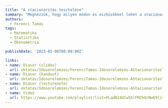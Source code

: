 ```yaml
---
title: "A stacionaritás tesztelése"
summary: "Megnézzük, hogy milyen módon és eszközökkel lehet a stacionaritást mintából tesztelni."
authors:
  - Ferenci Tamás
tags:
  - Matematika
  - Statisztika
  - Ökonometria

publishDate: '2023-05-06T00:00:00Z'

links:
- name: Diasor (slides)
  url: oktatas/Idosorelemzes/FerenciTamas-Idosorelemzes-AStacionaritasTesztelese-slides.pdf
- name: Diasor (handout)
  url: oktatas/Idosorelemzes/FerenciTamas-Idosorelemzes-AStacionaritasTesztelese-handout.pdf
- name: Diasor (lecturenote)
  url: oktatas/Idosorelemzes/FerenciTamas-Idosorelemzes-AStacionaritasTesztelese-lecturenote.pdf
- name: Videó
  url: https://www.youtube.com/playlist?list=PLqdN24UCw5hlFMZkQrNwE9liv65MLNw7o
---
```

